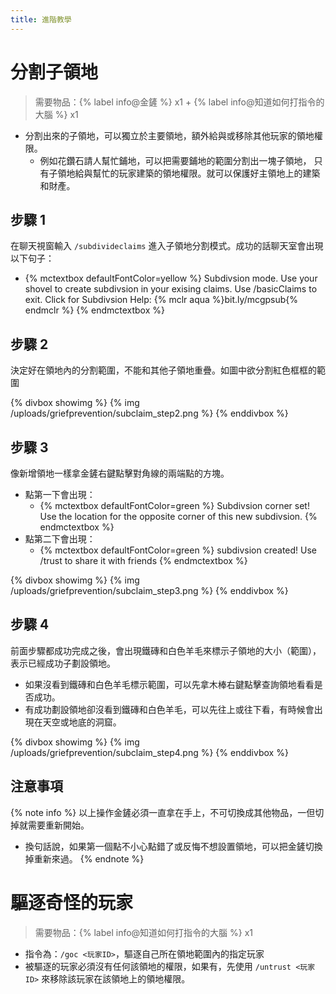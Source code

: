 ```yaml
---
title: 進階教學
---
```


# 分割子領地

> 需要物品：{% label info@金鏟 %} x1 + {% label info@知道如何打指令的大腦 %} x1

* 分割出來的子領地，可以獨立於主要領地，額外給與或移除其他玩家的領地權限。
  * 例如花鑽石請人幫忙鋪地，可以把需要鋪地的範圍分割出一塊子領地，
    只有子領地給與幫忙的玩家建築的領地權限。就可以保護好主領地上的建築和財產。

## 步驟 1

在聊天視窗輸入 `/subdivideclaims` 進入子領地分割模式。成功的話聊天室會出現以下句子：
* {% mctextbox defaultFontColor=yellow %}
    Subdivsion mode. Use your shovel to create subdivsion in your exising claims. Use /basicClaims to exit.
    Click for Subdivsion Help: {% mclr aqua %}bit.ly/mcgpsub{% endmclr %}
  {% endmctextbox %}

## 步驟 2

決定好在領地內的分割範圍，不能和其他子領地重疊。如圖中欲分割紅色框框的範圍

{% divbox showimg %}
  {% img /uploads/griefprevention/subclaim_step2.png %}
{% enddivbox %}

## 步驟 3

像新增領地一樣拿金鏟右鍵點擊對角線的兩端點的方塊。
* 點第一下會出現：
  * {% mctextbox defaultFontColor=green %}
      Subdivsion corner set! Use the location for the opposite corner of this new subdivsion.
    {% endmctextbox %}
* 點第二下會出現：
  * {% mctextbox defaultFontColor=green %}
      subdivsion created! Use /trust to share it with friends
    {% endmctextbox %}

{% divbox showimg %}
  {% img /uploads/griefprevention/subclaim_step3.png %}
{% enddivbox %}

## 步驟 4

前面步驟都成功完成之後，會出現鐵磚和白色羊毛來標示子領地的大小（範圍），表示已經成功子劃設領地。
* 如果沒看到鐵磚和白色羊毛標示範圍，可以先拿木棒右鍵點擊查詢領地看看是否成功。
* 有成功劃設領地卻沒看到鐵磚和白色羊毛，可以先往上或往下看，有時候會出現在天空或地底的洞窟。

{% divbox showimg %}
  {% img /uploads/griefprevention/subclaim_step4.png %}
{% enddivbox %}

## 注意事項

{% note info %}
以上操作金鏟必須一直拿在手上，不可切換成其他物品，一但切掉就需要重新開始。
* 換句話說，如果第一個點不小心點錯了或反悔不想設置領地，可以把金鏟切換掉重新來過。
{% endnote %}

# 驅逐奇怪的玩家

> 需要物品：{% label info@知道如何打指令的大腦 %} x1

* 指令為：`/goc <玩家ID>`，驅逐自己所在領地範圍內的指定玩家
* 被驅逐的玩家必須沒有任何該領地的權限，如果有，先使用 `/untrust <玩家ID>` 來移除該玩家在該領地上的領地權限。
